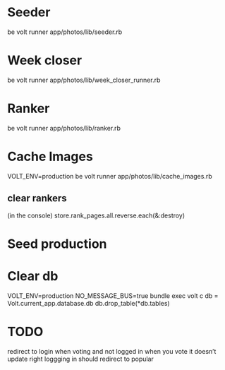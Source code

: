 # Seeder
be volt runner app/photos/lib/seeder.rb

# Week closer
be volt runner app/photos/lib/week_closer_runner.rb

# Ranker
be volt runner app/photos/lib/ranker.rb

# Cache Images
VOLT_ENV=production be volt runner app/photos/lib/cache_images.rb

## clear rankers
(in the console)
store.rank_pages.all.reverse.each(&:destroy)

# Seed production


# Clear db
VOLT_ENV=production NO_MESSAGE_BUS=true bundle exec volt c
db = Volt.current_app.database.db
db.drop_table(*db.tables)


# TODO
redirect to login when voting and not logged in
when you vote it doesn’t update right
loggging in should redirect to popular
